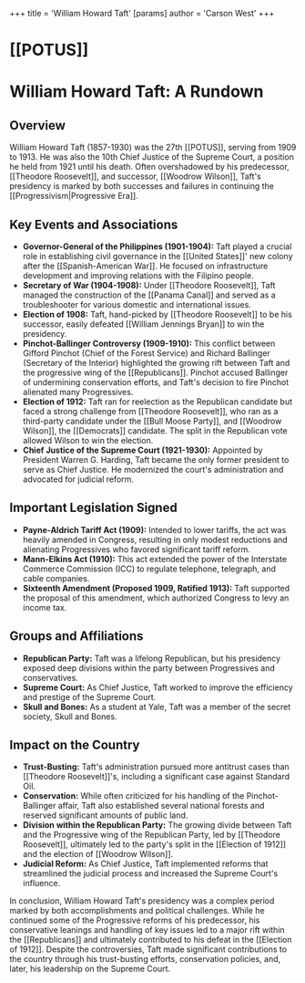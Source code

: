 +++
 title = 'William Howard Taft'
[params]
	author = 'Carson West'
+++
# [[POTUS]]
# William Howard Taft: A Rundown
 

 ## Overview
 William Howard Taft (1857-1930) was the 27th [[POTUS]], serving from 1909 to 1913. He was also the 10th Chief Justice of the Supreme Court, a position he held from 1921 until his death. Often overshadowed by his predecessor, [[Theodore Roosevelt]], and successor, [[Woodrow Wilson]], Taft's presidency is marked by both successes and failures in continuing the [[Progressivism|Progressive Era]].
 

 ## Key Events and Associations
 

 *   **Governor-General of the Philippines (1901-1904):** Taft played a crucial role in establishing civil governance in the [[United States]]' new colony after the [[Spanish-American War]]. He focused on infrastructure development and improving relations with the Filipino people.
 *   **Secretary of War (1904-1908):** Under [[Theodore Roosevelt]], Taft managed the construction of the [[Panama Canal]] and served as a troubleshooter for various domestic and international issues.
 *   **Election of 1908:** Taft, hand-picked by [[Theodore Roosevelt]] to be his successor, easily defeated [[William Jennings Bryan]] to win the presidency.
 *   **Pinchot-Ballinger Controversy (1909-1910):** This conflict between Gifford Pinchot (Chief of the Forest Service) and Richard Ballinger (Secretary of the Interior) highlighted the growing rift between Taft and the progressive wing of the [[Republicans]]. Pinchot accused Ballinger of undermining conservation efforts, and Taft's decision to fire Pinchot alienated many Progressives.
 *   **Election of 1912:** Taft ran for reelection as the Republican candidate but faced a strong challenge from [[Theodore Roosevelt]], who ran as a third-party candidate under the [[Bull Moose Party]], and [[Woodrow Wilson]], the [[Democrats]] candidate. The split in the Republican vote allowed Wilson to win the election.
 *   **Chief Justice of the Supreme Court (1921-1930):** Appointed by President Warren G. Harding, Taft became the only former president to serve as Chief Justice. He modernized the court's administration and advocated for judicial reform.
 

 ## Important Legislation Signed
 

 *   **Payne-Aldrich Tariff Act (1909):** Intended to lower tariffs, the act was heavily amended in Congress, resulting in only modest reductions and alienating Progressives who favored significant tariff reform.
 *   **Mann-Elkins Act (1910):** This act extended the power of the Interstate Commerce Commission (ICC) to regulate telephone, telegraph, and cable companies.
 *   **Sixteenth Amendment (Proposed 1909, Ratified 1913):** Taft supported the proposal of this amendment, which authorized Congress to levy an income tax.
 

 ## Groups and Affiliations
 

 *   **Republican Party:** Taft was a lifelong Republican, but his presidency exposed deep divisions within the party between Progressives and conservatives.
 *   **Supreme Court:** As Chief Justice, Taft worked to improve the efficiency and prestige of the Supreme Court.
 *   **Skull and Bones:** As a student at Yale, Taft was a member of the secret society, Skull and Bones.
 

 ## Impact on the Country
 

 *   **Trust-Busting:** Taft's administration pursued more antitrust cases than [[Theodore Roosevelt]]'s, including a significant case against Standard Oil.
 *   **Conservation:** While often criticized for his handling of the Pinchot-Ballinger affair, Taft also established several national forests and reserved significant amounts of public land.
 *   **Division within the Republican Party:** The growing divide between Taft and the Progressive wing of the Republican Party, led by [[Theodore Roosevelt]], ultimately led to the party's split in the [[Election of 1912]] and the election of [[Woodrow Wilson]].
 *   **Judicial Reform:** As Chief Justice, Taft implemented reforms that streamlined the judicial process and increased the Supreme Court's influence.
 

 

 In conclusion, William Howard Taft's presidency was a complex period marked by both accomplishments and political challenges. While he continued some of the Progressive reforms of his predecessor, his conservative leanings and handling of key issues led to a major rift within the [[Republicans]] and ultimately contributed to his defeat in the [[Election of 1912]]. Despite the controversies, Taft made significant contributions to the country through his trust-busting efforts, conservation policies, and, later, his leadership on the Supreme Court.
